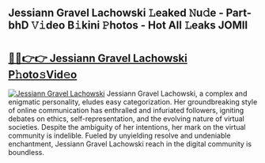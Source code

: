 ## Jessiann Gravel Lachowski 𝙻eaked 𝙽u𝚍e - Part-bhD 𝚅𝚒deo B𝚒kini 𝙿hotos - Hot All 𝙻eaks JOMll

# <h2><a href="http://ld4uxq.urlbe.top/?page=Jessiann+Gravel+Lachowski">🔗🔗👉👉 Jessiann Gravel Lachowski P𝚑oto𝚜Vid𝚎o</a></h2>

[![Jessiann Gravel Lachowski](https://i.imgur.com/eBuTRDB.gif)](http://ld4uxq.urlbe.top/?page=Jessiann+Gravel+Lachowski)
Jessiann Gravel Lachowski, a complex and enigmatic personality, eludes easy categorization. Her groundbreaking style of online communication has enthralled and infuriated followers, igniting debates on ethics, self-representation, and the evolving nature of virtual societies. Despite the ambiguity of her intentions, her mark on the virtual community is indelible. Fueled by unyielding resolve and undeniable enchantment, Jessiann Gravel Lachowski reach in the digital community is boundless.

